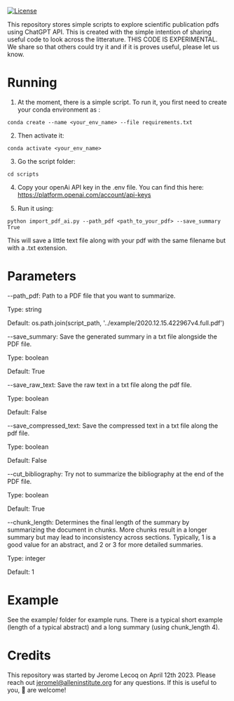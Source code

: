 [![License](https://img.shields.io/badge/license-MIT-brightgreen)](LICENSE)

This repository stores simple scripts to explore scientific publication pdfs using ChatGPT API. This is created with the simple intention of sharing useful code to look across the litterature. 
THIS CODE IS EXPERIMENTAL. We share so that others could try it and if it is proves useful, please let us know. 

Running
========================

1. At the moment, there is a simple script. To run it, you first need to create your conda environment as :

```conda create --name <your_env_name> --file requirements.txt```

2. Then activate it: 

```conda activate <your_env_name>```

3. Go the script folder:

```cd scripts```

4. Copy your openAi API key in the .env file. You can find this here: https://platform.openai.com/account/api-keys

5. Run it using:

```python import_pdf_ai.py --path_pdf <path_to_your_pdf> --save_summary True```

This will save a little text file along with your pdf with the same filename but with a .txt extension. 

Parameters
========================

--path_pdf: Path to a PDF file that you want to summarize.

Type: string

Default: os.path.join(script_path, '../example/2020.12.15.422967v4.full.pdf')

--save_summary: Save the generated summary in a txt file alongside the PDF file.

Type: boolean

Default: True

--save_raw_text: Save the raw text in a txt file along the pdf file.

Type: boolean

Default: False

--save_compressed_text: Save the compressed text in a txt file along the pdf file.

Type: boolean

Default: False

--cut_bibliography: Try not to summarize the bibliography at the end of the PDF file.

Type: boolean

Default: True

--chunk_length: Determines the final length of the summary by summarizing the document in chunks. More chunks result in a longer summary but may lead to inconsistency across sections. Typically, 1 is a good value for an abstract, and 2 or 3 for more detailed summaries.

Type: integer

Default: 1

Example
========================
See the example/ folder for example runs. 
There is a typical short example (length of a typical abstract) and a long summary (using chunk_length 4). 

Credits
========================
This repository was started by Jerome Lecoq on April 12th 2023. Please reach out jeromel@alleninstitute.org for any questions. If this is useful to you, :wave: are welcome!
